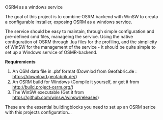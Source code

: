<h>OSRM as a windows service</h>

<p>The goal of this project is to combine OSRM backend with WinSW to creata a configurable installer, exposing OSRM as a windows service.</p>
<p>The service should be easy to maintain, through simple configuration and pre-defined cmd files, manageing the service. Using the native configuration of OSRM through .lua files for the profiling, and the simplicity of WinSW for the management of the service - it should be quite simple to set up a Windows service of OSMR-backend. </p>


<h><b>Requiremients</b></h>

1. An OSM data file in .pbf format (Downlod from Geofabric.de : https://download.geofabrik.de/)
2. An OSRM build for Windows (Compile it yourself, or get it from http://build.project-osrm.org/)
3. The WinSW executable (Get it from https://github.com/winsw/winsw/releases)

These are the essential buildingblocks you need to set up an OSRM serice with this projects configuration...